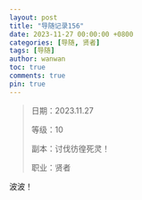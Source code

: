 ```yaml
---
layout: post
title: "导随记录156"
date: 2023-11-27 00:00:00 +0800
categories: [导随, 贤者]
tags: [导随]
author: wanwan
toc: true
comments: true
pin: true
---
```

> 日期：2023.11.27
>
> 等级：10
>
> 副本：讨伐彷徨死灵！
>
> 职业：贤者

波波！